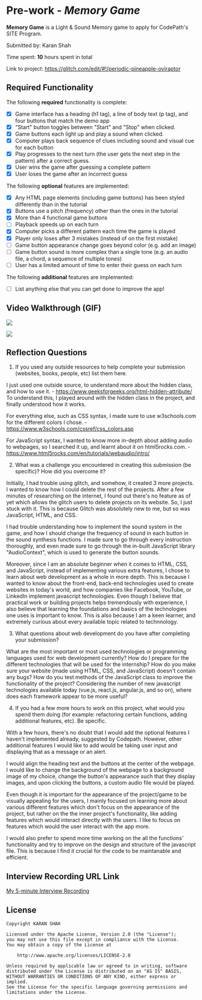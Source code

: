 # Pre-work - *Memory Game*

**Memory Game** is a Light & Sound Memory game to apply for CodePath's SITE Program. 

Submitted by: Karan Shah

Time spent: **10** hours spent in total

Link to project: https://glitch.com/edit/#!/periodic-pineapple-oviraptor

## Required Functionality

The following **required** functionality is complete:

* [x] Game interface has a heading (h1 tag), a line of body text (p tag), and four buttons that match the demo app
* [x] "Start" button toggles between "Start" and "Stop" when clicked. 
* [x] Game buttons each light up and play a sound when clicked. 
* [x] Computer plays back sequence of clues including sound and visual cue for each button
* [x] Play progresses to the next turn (the user gets the next step in the pattern) after a correct guess. 
* [x] User wins the game after guessing a complete pattern
* [x] User loses the game after an incorrect guess

The following **optional** features are implemented:

* [x] Any HTML page elements (including game buttons) has been styled differently than in the tutorial
* [x] Buttons use a pitch (frequency) other than the ones in the tutorial
* [x] More than 4 functional game buttons
* [ ] Playback speeds up on each turn
* [x] Computer picks a different pattern each time the game is played
* [x] Player only loses after 3 mistakes (instead of on the first mistake)
* [ ] Game button appearance change goes beyond color (e.g. add an image)
* [ ] Game button sound is more complex than a single tone (e.g. an audio file, a chord, a sequence of multiple tones)
* [ ] User has a limited amount of time to enter their guess on each turn

The following **additional** features are implemented:

- [ ] List anything else that you can get done to improve the app!

## Video Walkthrough (GIF)
![](https://i.imgur.com/GCHY9fo.gif)

![](https://i.imgur.com/7D3WrNn.gif)


## Reflection Questions
1. If you used any outside resources to help complete your submission (websites, books, people, etc) list them here. 

I just used one outside source, to understand more about the hidden class, and how to use it. - https://www.geeksforgeeks.org/html-hidden-attribute/
To understand this, I played around with the hidden class in the project, and finally understood how it works. 

For everything else, such as CSS syntax, I made sure to use w3schools.com for the different colors I chose. - https://www.w3schools.com/cssref/css_colors.asp

For JavaScript syntax, I wanted to know more in-depth about adding audio to webpages, so I searched it up, and learnt about it on html5rocks.com. - https://www.html5rocks.com/en/tutorials/webaudio/intro/

2. What was a challenge you encountered in creating this submission (be specific)? How did you overcome it? 

Initially, I had trouble using glitch, and somehow, it created 3 more projects. I wanted to know how I could delete the rest of the projects. After a few minutes of researching on the internet, I found out there's no feature as of yet which allows the glitch users to delete projects on its website. So, I just stuck with it. This is because Glitch was absolutely new to me, but so was JavaScript, HTML, and CSS. 

I had trouble understanding how to implement the sound system in the game, and how I should change the frequency of sound in each button in the sound synthesis functions. I made sure to go through every instruction thoroughly, and even made sure to go through the in-built JavaScript library "AudioContext", which is used to generate the button sounds.

Moreover, since I am an absolute beginner when it comes to HTML, CSS, and JavaScript, instead of implementing various extra features, I chose to learn about web development as a whole in more depth. This is because I wanted to know about the front-end, back-end technologies used to create websites in today's world, and how companies like Facebook, YouTube, or LinkedIn implement javascript technologies. Even though I believe that practical work or building projects helps tremendously with experience, I also believe that learning the foundations and basics of the technologies one uses is important to know. This is also because I am a keen learner, and extremely curious about every available topic related to technnology.

3. What questions about web development do you have after completing your submission? 

What are the most important or most used technologies or programming languages used for web development currently?
How do I prepare for the different technologies that will be used for the internship? 
How do you make sure your website (made using HTML, CSS, and JavaScript) doesn't contain any bugs? 
How do you test methods of the JavaScript class to improve the functionality of the project?
Considering the number of new javascript technologies available today (vue.js, react.js, angular.js, and so on), where does each framework appear to be more useful?

4. If you had a few more hours to work on this project, what would you spend them doing (for example: refactoring certain functions, adding additional features, etc). Be specific. 

With a few hours, there's no doubt that I would add the optional features I haven't implemented already, suggested by Codepath. However, other additional features I would like to add would be taking user input and displaying that as a message or an alert. 

I would align the heading text and the buttons at the center of the webpage. I would like to change the background of the webpage to a background image of my choice, change the button's appearance such that they display images, and upon clicking the buttons, a custom audio file would be played. 

Even though it is important for the appearance of the project/game to be visually appealing for the users, I mainly focused on learning more about various different features which don't focus on the appearance of the project, but rather on the the inner project's functionality, like adding features which would interact directly with the users. I like to focus on features which would  the user interact with the app more.

I would also prefer to spend more time working on the all the functions' functionality and try to improve on the design and structure of the javascript file. This is because I find it crucial for the code to be maintanable and efficient.

## Interview Recording URL Link

[My 5-minute Interview Recording](https://www.loom.com/share/edf577f61b4a4339878412dbfb0e6655)


## License

    Copyright KARAN SHAH

    Licensed under the Apache License, Version 2.0 (the "License");
    you may not use this file except in compliance with the License.
    You may obtain a copy of the License at

        http://www.apache.org/licenses/LICENSE-2.0

    Unless required by applicable law or agreed to in writing, software
    distributed under the License is distributed on an "AS IS" BASIS,
    WITHOUT WARRANTIES OR CONDITIONS OF ANY KIND, either express or implied.
    See the License for the specific language governing permissions and
    limitations under the License.
